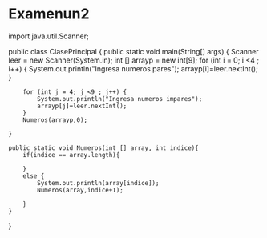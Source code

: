 # Examenun2
import java.util.Scanner;

public class ClasePrincipal {
    public static void main(String[] args) {
        Scanner leer = new Scanner(System.in);
       int [] arrayp = new int[9];
        for (int i = 0; i <4 ; i++) {
            System.out.println("Ingresa numeros pares");
            arrayp[i]=leer.nextInt();
        }


        for (int j = 4; j <9 ; j++) {
            System.out.println("Ingresa numeros impares");
            arrayp[j]=leer.nextInt();
        }
        Numeros(arrayp,0);

    }

    public static void Numeros(int [] array, int indice){
        if(indice == array.length){

        }
        else {
            System.out.println(array[indice]);
            Numeros(array,indice+1);

        }
    }
}
